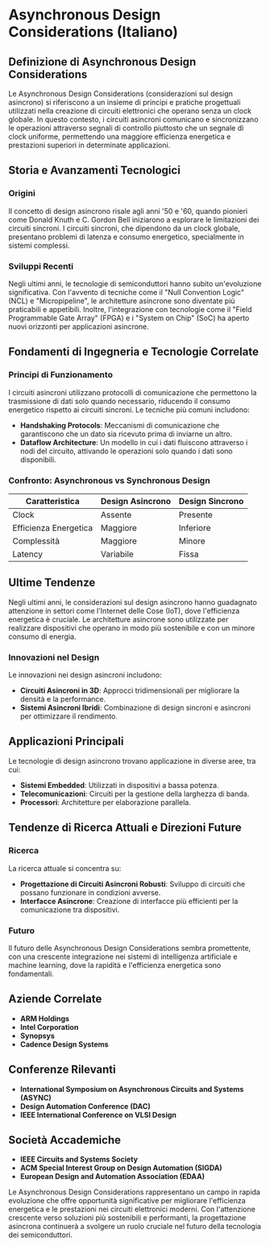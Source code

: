 # Asynchronous Design Considerations (Italiano)

## Definizione di Asynchronous Design Considerations

Le Asynchronous Design Considerations (considerazioni sul design asincrono) si riferiscono a un insieme di principi e pratiche progettuali utilizzati nella creazione di circuiti elettronici che operano senza un clock globale. In questo contesto, i circuiti asincroni comunicano e sincronizzano le operazioni attraverso segnali di controllo piuttosto che un segnale di clock uniforme, permettendo una maggiore efficienza energetica e prestazioni superiori in determinate applicazioni.

## Storia e Avanzamenti Tecnologici

### Origini

Il concetto di design asincrono risale agli anni '50 e '60, quando pionieri come Donald Knuth e C. Gordon Bell iniziarono a esplorare le limitazioni dei circuiti sincroni. I circuiti sincroni, che dipendono da un clock globale, presentano problemi di latenza e consumo energetico, specialmente in sistemi complessi.

### Sviluppi Recenti

Negli ultimi anni, le tecnologie di semiconduttori hanno subito un'evoluzione significativa. Con l'avvento di tecniche come il "Null Convention Logic" (NCL) e "Micropipeline", le architetture asincrone sono diventate più praticabili e appetibili. Inoltre, l'integrazione con tecnologie come il "Field Programmable Gate Array" (FPGA) e i "System on Chip" (SoC) ha aperto nuovi orizzonti per applicazioni asincrone.

## Fondamenti di Ingegneria e Tecnologie Correlate

### Principi di Funzionamento

I circuiti asincroni utilizzano protocolli di comunicazione che permettono la trasmissione di dati solo quando necessario, riducendo il consumo energetico rispetto ai circuiti sincroni. Le tecniche più comuni includono:

- **Handshaking Protocols**: Meccanismi di comunicazione che garantiscono che un dato sia ricevuto prima di inviarne un altro.
- **Dataflow Architecture**: Un modello in cui i dati fluiscono attraverso i nodi del circuito, attivando le operazioni solo quando i dati sono disponibili.

### Confronto: Asynchronous vs Synchronous Design

| Caratteristica          | Design Asincrono                | Design Sincrono                 |
|-------------------------|----------------------------------|----------------------------------|
| Clock                    | Assente                         | Presente                         |
| Efficienza Energetica    | Maggiore                        | Inferiore                        |
| Complessità             | Maggiore                        | Minore                          |
| Latency                 | Variabile                       | Fissa                            |

## Ultime Tendenze

Negli ultimi anni, le considerazioni sul design asincrono hanno guadagnato attenzione in settori come l'Internet delle Cose (IoT), dove l'efficienza energetica è cruciale. Le architetture asincrone sono utilizzate per realizzare dispositivi che operano in modo più sostenibile e con un minore consumo di energia.

### Innovazioni nel Design

Le innovazioni nei design asincroni includono:

- **Circuiti Asincroni in 3D**: Approcci tridimensionali per migliorare la densità e la performance.
- **Sistemi Asincroni Ibridi**: Combinazione di design sincroni e asincroni per ottimizzare il rendimento.

## Applicazioni Principali

Le tecnologie di design asincrono trovano applicazione in diverse aree, tra cui:

- **Sistemi Embedded**: Utilizzati in dispositivi a bassa potenza.
- **Telecomunicazioni**: Circuiti per la gestione della larghezza di banda.
- **Processori**: Architetture per elaborazione parallela.

## Tendenze di Ricerca Attuali e Direzioni Future

### Ricerca

La ricerca attuale si concentra su:

- **Progettazione di Circuiti Asincroni Robusti**: Sviluppo di circuiti che possano funzionare in condizioni avverse.
- **Interfacce Asincrone**: Creazione di interfacce più efficienti per la comunicazione tra dispositivi.

### Futuro

Il futuro delle Asynchronous Design Considerations sembra promettente, con una crescente integrazione nei sistemi di intelligenza artificiale e machine learning, dove la rapidità e l'efficienza energetica sono fondamentali.

## Aziende Correlate

- **ARM Holdings**
- **Intel Corporation**
- **Synopsys**
- **Cadence Design Systems**

## Conferenze Rilevanti

- **International Symposium on Asynchronous Circuits and Systems (ASYNC)**
- **Design Automation Conference (DAC)**
- **IEEE International Conference on VLSI Design**

## Società Accademiche

- **IEEE Circuits and Systems Society**
- **ACM Special Interest Group on Design Automation (SIGDA)**
- **European Design and Automation Association (EDAA)**

Le Asynchronous Design Considerations rappresentano un campo in rapida evoluzione che offre opportunità significative per migliorare l'efficienza energetica e le prestazioni nei circuiti elettronici moderni. Con l'attenzione crescente verso soluzioni più sostenibili e performanti, la progettazione asincrona continuerà a svolgere un ruolo cruciale nel futuro della tecnologia dei semiconduttori.